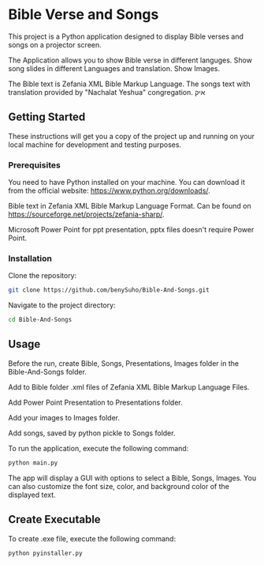 # Bible Verse and Songs

This project is a Python application designed to display Bible verses and songs on a projector screen. 

The Application allows you to show Bible verse in different languges.
Show song slides in different Languages and translation.
Show Images.

The Bible text is Zefania XML Bible Markup Language.
The songs text with translation provided by "Nachalat Yeshua" congregation.
איק

## Getting Started

These instructions will get you a copy of the project up and running on your local machine for development and testing purposes.

### Prerequisites

You need to have Python installed on your machine. You can download it from the official website: https://www.python.org/downloads/.

Bible text in Zefania XML Bible Markup Language Format. Can be found on https://sourceforge.net/projects/zefania-sharp/.

Microsoft Power Point for ppt presentation, pptx files doesn't require Power Point.

### Installation

Clone the repository:

```bash
git clone https://github.com/benySuho/Bible-And-Songs.git
```

Navigate to the project directory:

```bash
cd Bible-And-Songs
```


## Usage
Before the run, create Bible, Songs, Presentations, Images folder in the Bible-And-Songs folder.

Add to Bible folder .xml files of Zefania XML Bible Markup Language Files.

Add Power Point Presentation to Presentations folder.

Add your images to Images folder.

Add songs, saved by python pickle to Songs folder.

To run the application, execute the following command:

```bash
python main.py
```

The app will display a GUI with options to select a Bible, Songs, Images. You can also customize the font size, color, and background color of the displayed text.

## Create Executable

To create .exe file, execute the following command:

```bash
python pyinstaller.py
```
